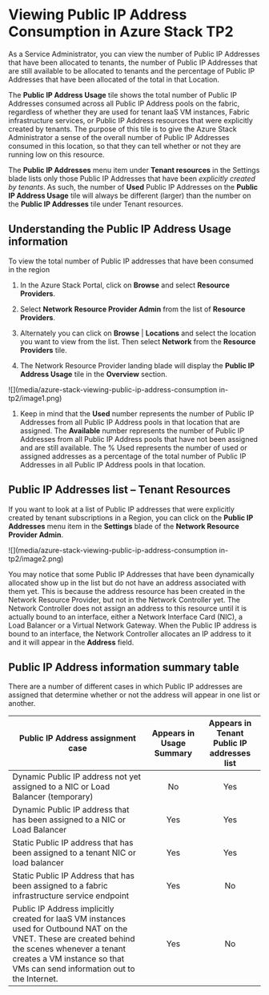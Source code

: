 <properties
	pageTitle="Viewing Public IP Address Consumption in TP2 | Microsoft Azure"
	description="Administrators can view the consumption of Public IP Addresses in a Region."
	services="azure-stack"
	documentationCenter=""
	authors="scottnapolitan"
	manager="darmour"
	editor=""/>

<tags
	ms.service="azure-stack"
	ms.workload="na"
	ms.tgt_pltfrm="na"
	ms.devlang="na"
	ms.topic="get-started-article"
	ms.date="09/26/2016"
	ms.author="scottnap"/>

Viewing Public IP Address Consumption in Azure Stack TP2
========================================================

As a Service Administrator, you can view the number of Public IP
Addresses that have been allocated to tenants, the number of Public IP
Addresses that are still available to be allocated to tenants and the
percentage of Public IP Addresses that have been allocated of the total
in that Location.

The **Public IP Address Usage** tile shows the total number of Public IP
Addresses consumed across all Public IP Address pools on the fabric,
regardless of whether they are used for tenant IaaS VM instances, Fabric
infrastructure services, or Public IP Address resources that were
explicitly created by tenants. The purpose of this tile is to give the
Azure Stack Administrator a sense of the overall number of Public IP
Addresses consumed in this location, so that they can tell whether or
not they are running low on this resource.

The **Public IP Addresses** menu item under **Tenant resources** in the
Settings blade lists only those Public IP Addresses that have been
*explicitly created by tenants*. As such, the number of **Used** Public
IP Addresses on the **Public IP Address Usage** tile will always be
different (larger) than the number on the **Public IP Addresses** tile
under Tenant resources.

Understanding the Public IP Address Usage information
-----------------------------------------------------

To view the total number of Public IP addresses that have been consumed
in the region

1.  In the Azure Stack Portal, click on **Browse** and select **Resource
    Providers**.

2.  Select **Network** **Resource Provider Admin** from the list of
    **Resource Providers**.

3.  Alternately you can click on **Browse** | **Locations** and select
    the location you want to view from the list. Then select **Network**
    from the **Resource Providers** tile.

4.  The Network Resource Provider landing blade will display the
    **Public IP Address Usage** tile in the **Overview** section.

![](media/azure-stack-viewing-public-ip-address-consumption in-tp2/image1.png)

1.  Keep in mind that the **Used** number represents the number of
    Public IP Addresses from all Public IP Address pools in that
    location that are assigned. The **Available** number represents the
    number of Public IP Addresses from all Public IP Address pools that
    have not been assigned and are still available. The % Used
    represents the number of used or assigned addresses as a percentage
    of the total number of Public IP Addresses in all Public IP Address
    pools in that location.

Public IP Addresses list – Tenant Resources
-------------------------------------------

If you want to look at a list of Public IP addresses that were
explicitly created by tenant subscriptions in a Region, you can click on
the **Public IP Addresses** menu item in the **Settings** blade of the
**Network Resource Provider Admin**.

![](media/azure-stack-viewing-public-ip-address-consumption in-tp2/image2.png)

You may notice that some Public IP Addresses that have been dynamically
allocated show up in the list but do not have an address associated with
them yet. This is because the address resource has been created in the
Network Resource Provider, but not in the Network Controller yet. The
Network Controller does not assign an address to this resource until it
is actually bound to an interface, either a Network Interface Card
(NIC), a Load Balancer or a Virtual Network Gateway. When the Public IP
address is bound to an interface, the Network Controller allocates an IP
address to it and it will appear in the **Address** field.

Public IP Address information summary table
-------------------------------------------

There are a number of different cases in which Public IP addresses are
assigned that determine whether or not the address will appear in one
list or another.

 | **Public IP Address assignment case** | **Appears in Usage Summary** | **Appears in Tenant Public IP addresses list** |
 |---------------------------------------|:----------------------------:| :----------------------------------------------:|
 | Dynamic Public IP address not yet assigned to a NIC or Load Balancer (temporary) | No | Yes |
 | Dynamic Public IP address that has been assigned to a NIC or Load Balancer | Yes | Yes |
 | Static Public IP address that has been assigned to a tenant NIC or load balancer | Yes | Yes |
 | Static Public IP Address that has been assigned to a fabric infrastructure service endpoint | Yes | No |
 | Public IP Address implicitly created for IaaS VM instances used for Outbound NAT on the VNET. These are created behind the scenes whenever a tenant creates a VM instance so that VMs can send information out to the Internet. | Yes | No |
